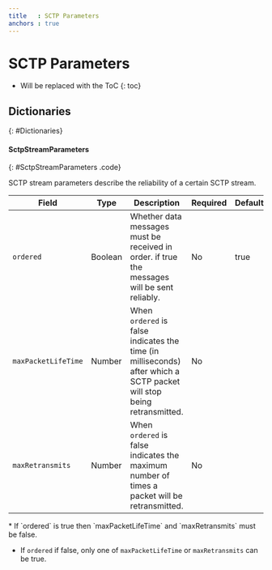 ```yaml
---
title   : SCTP Parameters
anchors : true
---
```



# SCTP Parameters

* Will be replaced with the ToC
{: toc}


## Dictionaries
{: #Dictionaries}

<section markdown="1">

#### SctpStreamParameters
{: #SctpStreamParameters .code}

SCTP stream parameters describe the reliability of a certain SCTP stream.

<div markdown="1" class="table-wrapper L3">

Field              | Type    | Description   | Required | Default
------------------ | ------- | ------------- | -------- | ---------
`ordered`          | Boolean | Whether data messages must be received in order. if true the messages will be sent reliably. | No | true
`maxPacketLifeTime`| Number | When `ordered` is false indicates the time (in milliseconds) after which a SCTP packet will stop being retransmitted. | No |
`maxRetransmits`| Number | When `ordered` is false indicates the maximum number of times a packet will be retransmitted. | No |

</div>

<div markdown="1" class="note">
* If `ordered` is true then `maxPacketLifeTime` and `maxRetransmits` must be false.

* If `ordered` if false, only one of `maxPacketLifeTime` or `maxRetransmits` can be  true.
</div>

</section>
